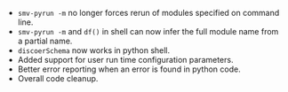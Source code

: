 * `smv-pyrun -m` no longer forces rerun of modules specified on command line.
* `smv-pyrun -m` and `df()` in shell can now infer the full module name from a partial name.
* `discoerSchema` now works in python shell.
* Added support for user run time configuration parameters.
* Better error reporting when an error is found in python code.
* Overall code cleanup.
